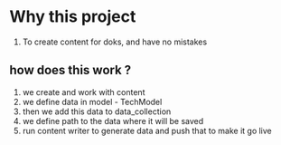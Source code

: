# Why this project

1. To create content for doks, and have no mistakes

## how does this work ? 

1. we create and work with content
2. we define data in model - TechModel 
3. then we add this data to data_collection
4. we define path to the data where it will be saved 
5. run content writer to generate data and push that to make it go live
